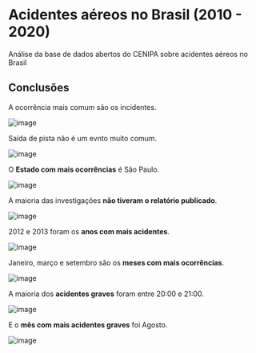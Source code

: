 # Acidentes aéreos no Brasil (2010 - 2020)
Análise da base de dados abertos do CENIPA sobre acidentes aéreos no Brasil

## Conclusões

A ocorrência mais comum são os incidentes.

![image](https://user-images.githubusercontent.com/72235256/131231871-2551b412-e627-4da5-950b-035c3276d3a3.png)

Saída de pista não é um evnto muito comum.

![image](https://user-images.githubusercontent.com/72235256/131231884-dd6001fd-dc63-4244-94e2-2be5ae879467.png)

O **Estado com mais ocorrências** é São Paulo.

![image](https://user-images.githubusercontent.com/72235256/131231899-f891823b-09e9-4dc1-bd35-be3397526406.png)

A maioria das investigações **não tiveram o relatório publicado**.

![image](https://user-images.githubusercontent.com/72235256/131231911-a01cbb99-fa62-4a58-8825-d2f9994bd5f6.png)

2012 e 2013 foram os **anos com mais acidentes**.

![image](https://user-images.githubusercontent.com/72235256/131231926-9487d744-5311-4c93-b518-ae48f3248ff3.png)

Janeiro, março e setembro são os **meses com mais ocorrências**.

![image](https://user-images.githubusercontent.com/72235256/131231939-ee38bc07-2cab-4cdf-b7af-7e8ed37d7b94.png)

A maioria dos **acidentes graves** foram entre 20:00 e 21:00.

![image](https://user-images.githubusercontent.com/72235256/131231945-08018fc6-bd4e-4a79-8703-1826b5f67767.png)

E o **mês com mais acidentes graves** foi Agosto.

![image](https://user-images.githubusercontent.com/72235256/131231952-82eb88c6-cc4b-4229-90f1-d6bafe5e24b1.png)
